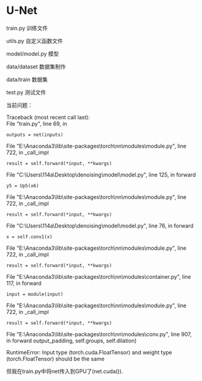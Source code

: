 # U-Net
train.py 训练文件 

utils.py 自定义函数文件

model/model.py 模型

data/dataset 数据集制作

data/train 数据集

test.py 测试文件

当前问题：

Traceback (most recent call last):  
  File "train.py", line 69, in <module>
  
    outputs = net(inputs)
  
  File "E:\Anaconda3\lib\site-packages\torch\nn\modules\module.py", line 722, in _call_impl
  
    result = self.forward(*input, **kwargs)
  
  File "C:\Users\114a\Desktop\denoising\model\model.py", line 125, in forward
  
    y5 = Up5(x6)
  
  File "E:\Anaconda3\lib\site-packages\torch\nn\modules\module.py", line 722, in _call_impl
  
    result = self.forward(*input, **kwargs)
  
  File "C:\Users\114a\Desktop\denoising\model\model.py", line 76, in forward
  
    x = self.conv1(x)
  
  File "E:\Anaconda3\lib\site-packages\torch\nn\modules\module.py", line 722, in _call_impl
  
    result = self.forward(*input, **kwargs)
  
  File "E:\Anaconda3\lib\site-packages\torch\nn\modules\container.py", line 117, in forward
  
    input = module(input)
  
  File "E:\Anaconda3\lib\site-packages\torch\nn\modules\module.py", line 722, in _call_impl
  
    result = self.forward(*input, **kwargs)
  
  File "E:\Anaconda3\lib\site-packages\torch\nn\modules\conv.py", line 907, in forward
    output_padding, self.groups, self.dilation)
  
RuntimeError: Input type (torch.cuda.FloatTensor) and weight type (torch.FloatTensor) should be the same
  
  但我在train.py中将net传入到GPU了(net.cuda()).
